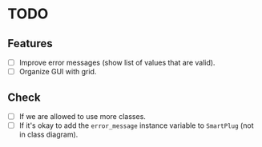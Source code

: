 # TODO

## Features

- [ ] Improve error messages (show list of values that are valid).
- [ ] Organize GUI with grid.

## Check

- [ ] If we are allowed to use more classes.
- [ ] If it's okay to add the `error_message` instance variable to `SmartPlug` (not in class diagram).
